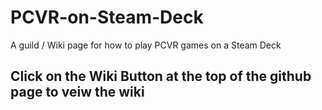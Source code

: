 # PCVR-on-Steam-Deck
A guild / Wiki page for how to play PCVR games on a Steam Deck

## Click on the Wiki Button at the top of the github page to veiw the wiki

